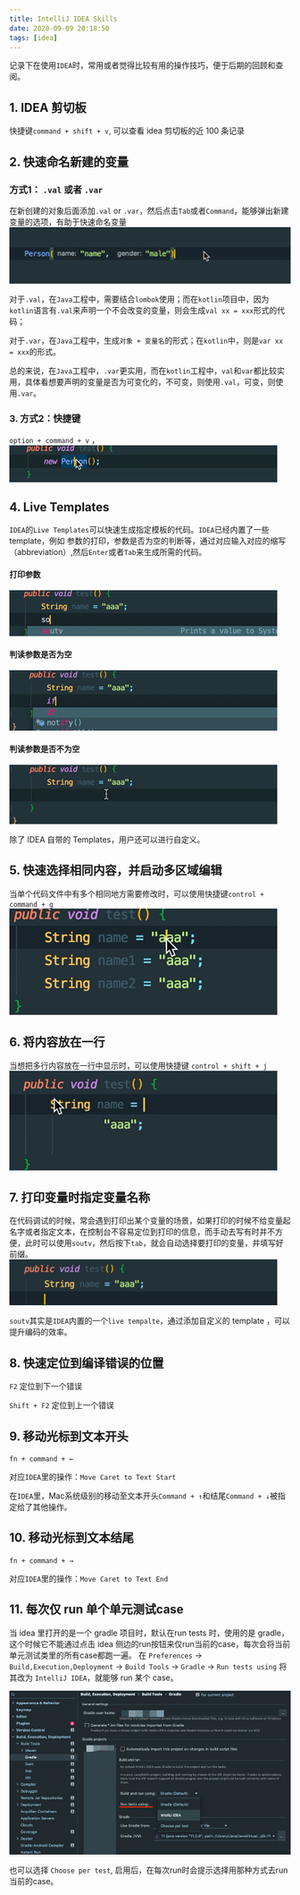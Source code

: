 ```yaml
---
title: IntelliJ IDEA Skills
date: 2020-09-09 20:18:50
tags: [idea]
---
```


记录下在使用`IDEA`时，常用或者觉得比较有用的操作技巧，便于后期的回顾和查阅。

<!--more-->

## 1. IDEA 剪切板
快捷键`command + shift + v`, 可以查看 idea 剪切板的近 100 条记录

## 2. 快速命名新建的变量
### 方式1： `.val` 或者 `.var`
在新创建的对象后面添加`.val` or `.var`，然后点击`Tab`或者`Command`，能够弹出新建变量的选项，有助于快速命名变量
![](/images/idea/idea_skill_val.gif)

对于`.val`，在`Java`工程中，需要结合`lombok`使用；而在`kotlin`项目中，因为`kotlin`语言有`.val`来声明一个不会改变的变量，则会生成`val xx = xxx`形式的代码；

对于`.var`，在`Java`工程中，生成`对象 + 变量名`的形式；在`kotlin`中，则是`var xx = xxx`的形式。

总的来说，在`Java`工程中，`.var`更实用，而在`kotlin`工程中，`val`和`var`都比较实用，具体看想要声明的变量是否为可变化的，不可变，则使用`.val`，可变，则使用`.var`。

### 3. 方式2：快捷键 
`option + command + v` ，
![](/images/idea/idea_skill_keymap_ocv.gif)

## 4. Live Templates
`IDEA`的`Live Templates`可以快速生成指定模板的代码。`IDEA`已经内置了一些 template，例如 参数的打印，参数是否为空的判断等，通过对应输入对应的缩写（abbreviation）,然后`Enter`或者`Tab`来生成所需的代码。

#### 打印参数
![](/images/idea/idea_skill_live_templates_soutv.gif)

#### 判读参数是否为空
![](/images/idea/idea_skill_live_templates_ifn.gif)

#### 判读参数是否不为空
![](/images/idea/idea_skill_live_templates_inn.gif)

除了 IDEA 自带的 Templates，用户还可以进行自定义。

## 5. 快速选择相同内容，并启动多区域编辑
当单个代码文件中有多个相同地方需要修改时，可以使用快捷键`control + command + g`
![](/images/idea/idea_skill_same_text_edit.gif)

## 6. 将内容放在一行
当想把多行内容放在一行中显示时，可以使用快捷键 `control + shift + j`
![](/images/idea/idea_skill_one_line.gif)

## 7. 打印变量时指定变量名称
在代码调试的时候，常会遇到打印出某个变量的场景，如果打印的时候不给变量起名字或者指定文本，在控制台不容易定位到打印的信息，而手动去写有时并不方便，此时可以使用`soutv`，然后按下`tab`，就会自动选择要打印的变量，并填写好前缀。
![](/images/idea/idea_skill_print_variable.gif)

`soutv`其实是`IDEA`内置的一个`live tempalte`，通过添加自定义的 template ，可以提升编码的效率。

## 8. 快速定位到编译错误的位置
`F2` 定位到下一个错误

`Shift + F2` 定位到上一个错误

## 9. 移动光标到文本开头
`fn + command + ←`

对应`IDEA`里的操作：`Move Caret to Text Start`

在`IDEA`里，Mac系统级别的移动至文本开头`Command + ↑`和结尾`Command + ↓`被指定给了其他操作。

## 10. 移动光标到文本结尾
`fn + command + →`

对应`IDEA`里的操作：`Move Caret to Text End`

## 11. 每次仅 run 单个单元测试case
当 idea 里打开的是一个 gradle 项目时，默认在run tests 时，使用的是 gradle，这个时候它不能通过点击 idea 侧边的run按钮来仅run当前的case，每次会将当前单元测试类里的所有case都跑一遍。
在 `Preferences` -> `Build,Execution,Deployment` -> `Build Tools` -> `Gradle` -> `Run tests using` 将其改为 `IntelliJ IDEA`，就能够 run 某个 case。

![](/images/idea/idea_skill_run_single_unit_test_case.png)

也可以选择 `Choose per test`, 启用后，在每次run时会提示选择用那种方式去run当前的case。
